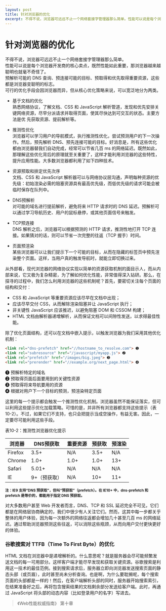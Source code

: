 ```yaml
---
layout: post
title: 针对浏览器的优化
excerpt: 不得不说，浏览器可远远不止一个网络套接字管理器那么简单。性能可以说是每个浏览器开发商的核心卖点，既然性能如此重要，那浏览器越来越聪明也就毫不奇怪了。
---
```


<h1 class="title">针对浏览器的优化</h1>

不得不说，浏览器可远远不止一个网络套接字管理器那么简单。  
性能可以说是每个浏览器开发商的核心卖点，既然性能如此重要，那浏览器越来越聪明也就毫不奇怪了。  
预解析可能的 DNS 查询、预连接可能的目标、预取得和优先取得重要资源，这些都是浏览器变聪明的标志。  
可行的优化手段会因浏览器而异，但从核心优化策略来说，可以宽泛地分为两类。  

* 基于文档的优化  
熟悉网络协议，了解文档、CSS 和 JavaScript 解析管道，发现和优先安排关键网络资源，尽早分派请求并取得页面，使其尽快达到可交互的状态。主要方法是优
先获取资源、提前解析等。

* 推测性优化    
浏览器可以学习用户的导航模式，执行推测性优化，尝试预测用户的下一次操作。然后，预先解析 DNS、预先连接可能的目标。好消息是，所有这些优化都由浏览器替我们自动完成，经常可以节省几百 ms 的网络延迟。既然如此，那理解这些优化背后的原理就至关重要了，这样才能利用浏览器的这些特性，提升应用性能。大多数浏览器都利用了如下四种技术。

* 资源预取和排定优先次序  
文档、CSS 和 JavaScript 解析器可以与网络协议层沟通，声明每种资源的优先级：初始渲染必需的阻塞资源具有最高优先级，而低优先级的请求可能会被临时保存在队列中。

* DNS预解析  
对可能的域名进行提前解析，避免将来 HTTP 请求时的 DNS 延迟。预解析可以通过学习导航历史、用户的鼠标悬停，或其他页面信号来触发。

* TCP预连接  
DNS 解析之后，浏览器可以根据预测的 HTTP 请求，推测性地打开 TCP 连接。如果猜对的话，则可以节省一次完整的往返（TCP 握手）时间。

* 页面预渲染  
某些浏览器可以让我们提示下一个可能的目标，从而在隐藏的标签页中预先渲染整个页面。这样，当用户真的触发导航时，就能立即切换过来。

从外部看，现代浏览器的网络协议实现以简单的资源获取机制的面目示人，而从内部来说，它又极为复杂精密，为了解如何优化性能，非常值得深入钻研。那么，在探寻的过程中，我们怎么利用浏览器的这些机制呢？首先，要密切关注每个页面的结构和交付：

* CSS 和 JavaScript 等重要资源应该尽早在文档中出现；
* 应该尽早交付 CSS，从而解除渲染阻塞并让 JavaScript 执行；
* 非关键性 JavaScript 应该推迟，以避免阻塞 DOM 和 CSSOM 构建；
* HTML 文档由解析器递增解析，从而保证文档可以间隙性发送，以求得最佳性能。
除了优化页面结构，还可以在文档中嵌入提示，以触发浏览器为我们采用其他优化机制：

```html
<link rel="dns-prefetch" href="//hostname_to_resolve.com"> ➊
<link rel="subresource" href="/javascript/myapp.js"> ➋
<link rel="prefetch" href="/images/big.jpeg"> ➌
<link rel="prerender" href="//example.org/next_page.html"> ➍
```
➊ 预解析特定的域名  
➋ 预取得页面后面要用到的关键性资源  
➌ 预取得将来导航要用的资源  
➍ 根据对用户下一个目标的预测，预渲染特定页面  

这里的每一个提示都会触发一个推测性优化机制。浏览器虽然不能保证落实，但可以利用这些提示优化加载策略。可惜的是，并非所有浏览器都支持这些提示（表10-2）。不过，如果它们不支持，也只会把提示当成空操作，有益无害。因此，一定要尽可能利用这些手段。

表10-2：推测性浏览器优化提示  

|浏览器|DNS预获取|重要资源|预获取|预渲染|
|---|---|---|---|---||Firefox|3.5+|N/A|3.5+|N/A|
|Chrome|1.0+|1.0+|1.0+|13+|
|Safari|5.01+|N/A|N/A|N/A|
|IE|9+（预获取）|N/A|10+|11+|

<small><b>注：IE9 支持“DNS 预获取”，但叫“预获取”（prefetch）。在 IE10+ 中，dns-prefetch 和 prefetch 是等价的，都能用于指定 DNS 预获取。</b></small>

对大多数用户甚至 Web 开发者而言，DNS、TCP 和 SSL 延迟完全不可见，它们都是在网络层协商确定的，我们中很少有人关注它们。然而，这其中每一步都关乎整体的用户体验，因为每一次额外的网络往返都会增加几十甚至几百 ms 的网络延迟。通过帮助浏览器预测这些往返，可以消除这些瓶颈，从而向用户交付更快更好的体验。

### 谷歌搜索对 TTFB（Time To First Byte）的优化
HTML 文档在浏览器中是递增解析的。什么意思呢？就是服务器会尽可能频繁发送文档的每一可用部分。这样客户端才能尽早发现和获取关键资源。谷歌搜索是利用这一技术的最佳范例。接到搜索请求后，服务器立即向浏览器发送搜索页面的静态头部（或页眉），此时甚至尚未分析查询。也是啊，为什么要耽搁呢，每个搜索页面的头部都是一样的！然后，在客户端解析头部的同时，服务器开始搜索索引，在结果准备好之后，再将包含搜索结果的文档剩余部分发送给客户端。此时，再通过 JavaScript 将头部的动态内容（比如登录用户的名字）写进去。

> 《Web性能权威指南》 第十章